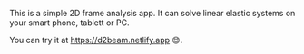 
This is a simple 2D frame analysis app. It can solve linear elastic systems on your smart phone, tablett or PC.



You can try it at https://d2beam.netlify.app 😊.